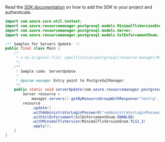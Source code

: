 Read the [SDK documentation](https://github.com/Azure/azure-sdk-for-java/blob/azure-resourcemanager-postgresql_1.0.2/sdk/postgresql/azure-resourcemanager-postgresql/README.md) on how to add the SDK to your project and authenticate.

```java
import com.azure.core.util.Context;
import com.azure.resourcemanager.postgresql.models.MinimalTlsVersionEnum;
import com.azure.resourcemanager.postgresql.models.Server;
import com.azure.resourcemanager.postgresql.models.SslEnforcementEnum;

/** Samples for Servers Update. */
public final class Main {
    /*
     * x-ms-original-file: specification/postgresql/resource-manager/Microsoft.DBforPostgreSQL/stable/2017-12-01/examples/ServerUpdate.json
     */
    /**
     * Sample code: ServerUpdate.
     *
     * @param manager Entry point to PostgreSqlManager.
     */
    public static void serverUpdate(com.azure.resourcemanager.postgresql.PostgreSqlManager manager) {
        Server resource =
            manager.servers().getByResourceGroupWithResponse("testrg", "pgtestsvc4", Context.NONE).getValue();
        resource
            .update()
            .withAdministratorLoginPassword("<administratorLoginPassword>")
            .withSslEnforcement(SslEnforcementEnum.ENABLED)
            .withMinimalTlsVersion(MinimalTlsVersionEnum.TLS1_2)
            .apply();
    }
}
```
